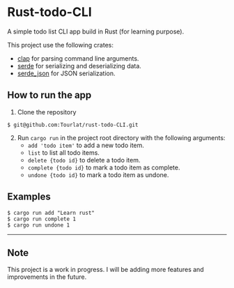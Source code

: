 # Rust-todo-CLI
A simple todo list CLI app build in Rust (for learning purpose).

This project use the following crates:
- [clap](https://crates.io/crates/clap) for parsing command line arguments.
- [serde](https://crates.io/crates/serde) for serializing and deserializing data.
- [serde_json](https://crates.io/crates/serde_json) for JSON serialization.

## How to run the app

1. Clone the repository

```
$ git@github.com:Tourlat/rust-todo-CLI.git
```

2. Run `cargo run` in the project root directory with the following arguments:
    - `add 'todo item'` to add a new todo item. 
    - `list` to list all todo items.
    - `delete {todo id}` to delete a todo item.
    - `complete {todo id}` to mark a todo item as complete.
    - `undone {todo id}` to mark a todo item as undone.

## Examples
 
 ```
 $ cargo run add "Learn rust"
 $ cargo run complete 1
 $ cargo run undone 1
```

---
## Note

This project is a work in progress. I will be adding more features and improvements in the future.
